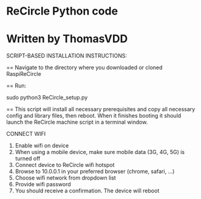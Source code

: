 # ReCircle Python code 
# Written by ThomasVDD

SCRIPT-BASED INSTALLATION INSTRUCTIONS:

== Navigate to the directory where you downloaded or cloned RaspiReCircle

== Run:

sudo python3 ReCircle_setup.py

== This script will install all necessary prerequisites and copy all necessary
config and library files, then reboot. When it finishes booting it should
launch the ReCircle machine script in a terminal window.

CONNECT WIFI

1) Enable wifi on device
2) When using a mobile device, make sure mobile data (3G, 4G, 5G) is turned off
3) Connect device to ReCircle wifi hotspot
4) Browse to 10.0.0.1 in your preferred browser (chrome, safari, ...)
5) Choose wifi network from dropdown list
6) Provide wifi password
7) You should receive a confirmation. The device will reboot
